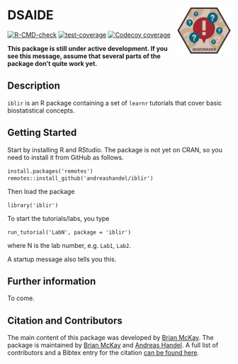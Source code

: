 
<!-- README.md is generated from README.Rmd. Please edit that file -->

# DSAIDE <img src="man/figures/logo.png" align="right" alt="" width="120" />

<!-- badges: start -->

[![R-CMD-check](https://github.com/andreashandel/iblir/workflows/R-CMD-check/badge.svg)](https://github.com/andreashandel/iblir/actions)
[![test-coverage](https://github.com/andreashandel/iblir/workflows/test-coverage/badge.svg)](https://github.com/andreashandel/iblir/actions)
[![Codecov
coverage](https://codecov.io/gh/andreashandel/iblir/branch/main/graph/badge.svg)](https://codecov.io/gh/andreashandel/iblir?branch=main)
<!-- badges: end -->

**This package is still under active development. If you see this
message, assume that several parts of the package don’t quite work
yet.**

## Description

`iblir` is an R package containing a set of `learnr` tutorials that
cover basic biostatistical concepts.

## Getting Started

Start by installing R and RStudio. The package is not yet on CRAN, so
you need to install it from GitHub as follows.

    install.packages('remotes')
    remotes::install_github('andreashandel/iblir')

Then load the package

    library('iblir')

To start the tutorials/labs, you type

    run_tutorial('LabN', package = 'iblir')

where N is the lab number, e.g. `Lab1`, `Lab2`.

A startup message also tells you this.

## Further information

To come.

## Citation and Contributors

The main content of this package was developed by [Brian McKay](). The
package is maintained by [Brian McKay]() and [Andreas
Handel](https://www.andreashandel.com/). A full list of contributors and
a Bibtex entry for the citation [can be found
here](https://andreashandel.github.io/iblir/authors.html).
